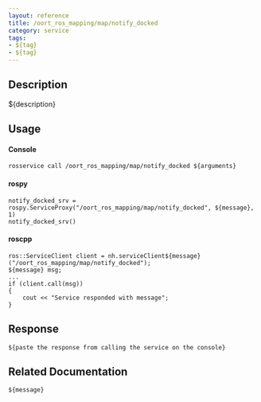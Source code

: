 ```yaml
---
layout: reference
title: /oort_ros_mapping/map/notify_docked
category: service
tags: 
- ${tag} 
- ${tag}
---
```


## Description
${description}

## Usage
#### Console
```
rosservice call /oort_ros_mapping/map/notify_docked ${arguments}
```

#### rospy
```
notify_docked_srv = rospy.ServiceProxy("/oort_ros_mapping/map/notify_docked", ${message}, 1)
notify_docked_srv()
```

#### roscpp
```
ros::ServiceClient client = nh.serviceClient${message}("/oort_ros_mapping/map/notify_docked");
${message} msg;
...
if (client.call(msg))
{
    cout << "Service responded with message";
}
```

## Response
```
${paste the response from calling the service on the console}
```

## Related Documentation
``${message}``  